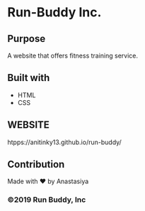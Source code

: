# Run-Buddy Inc.


## Purpose
A website that offers fitness training service.


## Built with
* HTML
* CSS

## WEBSITE
htpps://anitinky13.github.io/run-buddy/

## Contribution
Made with ❤️ by Anastasiya


### ©️2019 Run Buddy, Inc
